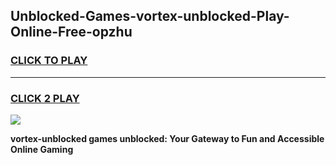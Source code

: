 
## Unblocked-Games-vortex-unblocked-Play-Online-Free-opzhu
<h3>
<a href="https://premium76.site?title=vortex-unblocked&ref=26A">CLICK TO PLAY</a></h3>
<hr>

<h3>
<a href="https://premium76.site?title=vortex-unblocked&ref=26A">CLICK 2 PLAY</a>
  
</h3>

<a href="https://premium76.site?title=vortex-unblocked&ref=26A"><img src="https://clearcache.store/games.png"></a>


**vortex-unblocked games unblocked: Your Gateway to Fun and Accessible Online Gaming**
